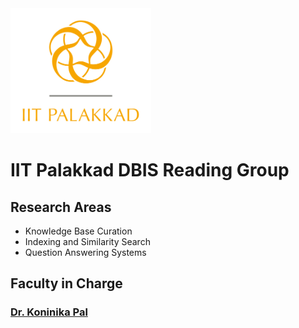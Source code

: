 
<img src="https://github.com/iitpkd-DBIS-reading-group/.github/blob/main/profile/IIT_PKD_short%20logo_RGB.jpg" height="200" >

# IIT Palakkad DBIS Reading Group
## Research Areas
- Knowledge Base Curation
- Indexing and Similarity Search
- Question Answering Systems

## Faculty in Charge
### [Dr. Koninika Pal](https://iitpkd.ac.in/people/kpal)

